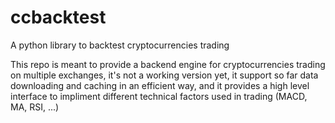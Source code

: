 # ccbacktest
A python library to backtest cryptocurrencies trading

This repo is meant to provide a backend engine for cryptocurrencies trading on multiple exchanges, it's not a working version yet, 
it support so far data downloading and caching in an efficient way,  and it provides a high level interface to impliment different 
technical factors used in trading (MACD, MA, RSI, ...) 
